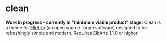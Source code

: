 # clean
**Work in progress - currently in "minimum viable product" stage.** Clean is a theme for <a href="https://www.elkarte.net/" target="_blank" rel="noopener">ElkArte</a> (an open source forum software) designed to be refreshingly simple and modern. Requires ElkArte 1.1.0 or higher.
